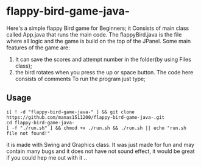 
# flappy-bird-game-java-
Here's a simple flappy Bird game for Beginners;
it Consists of main class called App.java that runs the main code. The flappyBird.java is the file where all logic and the game is build on the top of the JPanel.
Some main features of the game are:
1. It can save the scores and attempt number in the folder(by using Files class);
2. the bird rotates when you press the up or space button.
The code here consists of comments
To run the program just type;
## Usage

```
i[ ! -d "flappy-bird-game-java-" ] && git clone https://github.com/manas1511200/flappy-bird-game-java-.git
cd flappy-bird-game-java-
[ -f "./run.sh" ] && chmod +x ./run.sh && ./run.sh || echo "run.sh file not found!"

```

it is made with Swing and Graphics class. 
It was just made for fun and may contain many bugs and it does not have not sound effect, it would be great if you could hep me out with it ..

